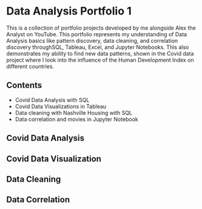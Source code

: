 # Data Analysis Portfolio 1
This is a collection of portfolio projects developed by me alongside Alex the Analyst on YouTube. This portfolio represents my understanding of Data Analysis basics like pattern discovery, data cleaning, and correlation discovery throughSQL, Tableau, Excel, and Jupyter Notebooks. This also demonstrates my ability to find new data patterns, shown in the Covid data project 
where I look into the influence of the Human Development Index on different countries.

## Contents
- Covid Data Analysis with SQL
- Covid Data Visualizations in Tableau
- Data cleaning with Nashville Housing with SQL
- Data correlation and movies in Jupyter Notebook

 ## Covid Data Analysis

 ## Covid Data Visualization

 ## Data Cleaning

 ## Data Correlation
